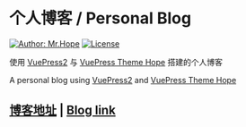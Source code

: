 # 个人博客 / Personal Blog

[![Author: Mr.Hope](https://img.shields.io/badge/Author-Mr.Hope-blue.svg?style=for-the-badge)](https://mister-hope.com)
[![License](https://img.shields.io/github/license/mister-hope/mister-hope.github.io?style=for-the-badge)](https://github.com/Mister-Hope/Mister-Hope.github.io/blob/master/LICENSE)

使用 [VuePress2](https://vuejs.press/zh/) 与 [VuePress Theme Hope](https://theme-hope.vuejs.press/zh/) 搭建的个人博客

A personal blog using [VuePress2](https://vuejs.press/) and [VuePress Theme Hope](https://theme-hope.vuejs.press/)

## [博客地址](https://mister-hope.com) | [Blog link](https://mister-hope.github.io)
